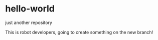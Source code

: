 # hello-world
just another repository

This is robot developers, going to create something on the new branch!
